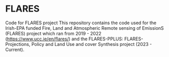 # FLARES
Code for FLARES project
This repository contains the code used for the Irish-EPA funded Fire, Land and Atmospheric Remote sensing of EmissionS (FLARES) project which ran from 2019 - 2022 (https://www.ucc.ie/en/flares/) and the FLARES-PPLUS: FLARES-Projections, Policy and Land Use and cover Synthesis project (2023 - Current).
